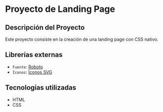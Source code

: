 # Proyecto de Landing Page

## Descripción del Proyecto

Este proyecto consiste en la creación de una landing page con CSS nativo.

## Librerías externas

* `Fuente`: [Roboto](https://fonts.google.com/specimen/Roboto "Google Fonts")
* `Íconos`: [Íconos SVG](https://www.svgrepo.com/ "SVGrepo")

## Tecnologías utilizadas

* HTML
* CSS

